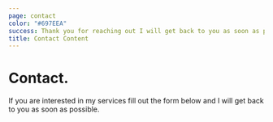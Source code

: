 ```yaml
---
page: contact
color: "#697EEA"
success: Thank you for reaching out I will get back to you as soon as possible!
title: Contact Content
---
```

# Contact.

If you are interested in my services fill out the form below and I will get back to you as soon as possible.